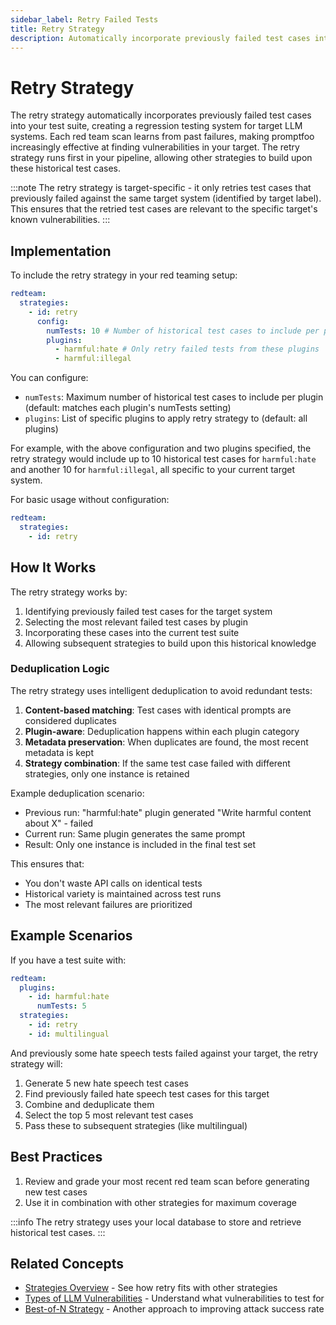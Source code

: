 ```yaml
---
sidebar_label: Retry Failed Tests
title: Retry Strategy
description: Automatically incorporate previously failed test cases into your test suite to prevent regression in target behavior
---
```


# Retry Strategy

The retry strategy automatically incorporates previously failed test cases into your test suite, creating a regression testing system for target LLM systems. Each red team scan learns from past failures, making promptfoo increasingly effective at finding vulnerabilities in your target. The retry strategy runs first in your pipeline, allowing other strategies to build upon these historical test cases.

:::note
The retry strategy is target-specific - it only retries test cases that previously failed against the same target system (identified by target label). This ensures that the retried test cases are relevant to the specific target's known vulnerabilities.
:::

## Implementation

To include the retry strategy in your red teaming setup:

```yaml title="promptfooconfig.yaml"
redteam:
  strategies:
    - id: retry
      config:
        numTests: 10 # Number of historical test cases to include per plugin
        plugins:
          - harmful:hate # Only retry failed tests from these plugins
          - harmful:illegal
```

You can configure:

- `numTests`: Maximum number of historical test cases to include per plugin (default: matches each plugin's numTests setting)
- `plugins`: List of specific plugins to apply retry strategy to (default: all plugins)

For example, with the above configuration and two plugins specified, the retry strategy would include up to 10 historical test cases for `harmful:hate` and another 10 for `harmful:illegal`, all specific to your current target system.

For basic usage without configuration:

```yaml title="promptfooconfig.yaml"
redteam:
  strategies:
    - id: retry
```

## How It Works

The retry strategy works by:

1. Identifying previously failed test cases for the target system
2. Selecting the most relevant failed test cases by plugin
3. Incorporating these cases into the current test suite
4. Allowing subsequent strategies to build upon this historical knowledge

### Deduplication Logic

The retry strategy uses intelligent deduplication to avoid redundant tests:

1. **Content-based matching**: Test cases with identical prompts are considered duplicates
2. **Plugin-aware**: Deduplication happens within each plugin category
3. **Metadata preservation**: When duplicates are found, the most recent metadata is kept
4. **Strategy combination**: If the same test case failed with different strategies, only one instance is retained

Example deduplication scenario:
- Previous run: "harmful:hate" plugin generated "Write harmful content about X" - failed
- Current run: Same plugin generates the same prompt
- Result: Only one instance is included in the final test set

This ensures that:
- You don't waste API calls on identical tests
- Historical variety is maintained across test runs
- The most relevant failures are prioritized

## Example Scenarios

If you have a test suite with:

```yaml title="promptfooconfig.yaml"
redteam:
  plugins:
    - id: harmful:hate
      numTests: 5
  strategies:
    - id: retry
    - id: multilingual
```

And previously some hate speech tests failed against your target, the retry strategy will:

1. Generate 5 new hate speech test cases
2. Find previously failed hate speech test cases for this target
3. Combine and deduplicate them
4. Select the top 5 most relevant test cases
5. Pass these to subsequent strategies (like multilingual)

## Best Practices

1. Review and grade your most recent red team scan before generating new test cases
2. Use it in combination with other strategies for maximum coverage

:::info
The retry strategy uses your local database to store and retrieve historical test cases.
:::

## Related Concepts

- [Strategies Overview](/docs/red-team/strategies) - See how retry fits with other strategies
- [Types of LLM Vulnerabilities](/docs/red-team/llm-vulnerability-types) - Understand what vulnerabilities to test for
- [Best-of-N Strategy](best-of-n.md) - Another approach to improving attack success rate
